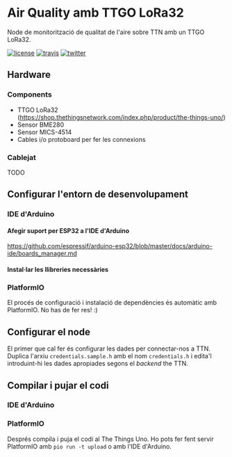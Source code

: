# Air Quality amb TTGO LoRa32

Node de monitorització de qualitat de l'aire sobre TTN amb un TTGO LoRa32.

[![license](https://img.shields.io/github/license/ttncat/airquality.svg)](LICENSE)
[![travis](https://travis-ci.org/ttncat/airquality.svg?branch=master)](https://travis-ci.org/ttncat/airquality)
[![twitter](https://img.shields.io/twitter/follow/ttncat.svg?style=social)](https://twitter.com/intent/follow?screen_name=ttncat)

## Hardware

### Components

* TTGO LoRa32 (https://shop.thethingsnetwork.com/index.php/product/the-things-uno/)
* Sensor BME280
* Sensor MICS-4514
* Cables i/o protoboard per fer les connexions

### Cablejat

TODO

## Configurar l'entorn de desenvolupament

### IDE d'Arduino

#### Afegir suport per ESP32 a l'IDE d'Arduino

https://github.com/espressif/arduino-esp32/blob/master/docs/arduino-ide/boards_manager.md

#### Instal·lar les llibreries necessàries

### PlatformIO

El procés de configuració i instalació de dependències és automàtic amb PlatformIO. No has de fer res! :)

## Configurar el node

El primer que cal fer és configurar les dades per connectar-nos a TTN. Duplica l'arxiu `credentials.sample.h` amb el nom `credentials.h` i edita'l introduint-hi les dades apropiades segons el *backend* the TTN.

## Compilar i pujar el codi

### IDE d'Arduino

### PlatformIO

Després compila i puja el codi al The Things Uno. Ho pots fer fent servir PlatformIO amb `pio run -t upload` o amb l'IDE d'Arduino.
